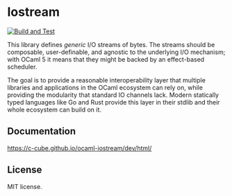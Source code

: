 # Iostream

[![Build and Test](https://github.com/c-cube/ocaml-iostream/actions/workflows/main.yml/badge.svg)](https://github.com/c-cube/ocaml-iostream/actions/workflows/main.yml)

This library defines _generic_ I/O streams of bytes. The streams should be
composable, user-definable, and agnostic to the underlying I/O mechanism; with
OCaml 5 it means that they might be backed by an effect-based scheduler.

The goal is to provide a reasonable interoperability layer that multiple libraries and applications
in the OCaml ecosystem can rely on, while providing the modularity that standard IO channels lack.
Modern statically typed languages like Go and Rust provide this layer in their stdlib and their whole
ecosystem can build on it.

## Documentation

https://c-cube.github.io/ocaml-iostream/dev/html/

## License

MIT license.
